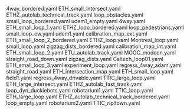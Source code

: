 4way_bordered.yaml         ETH_small_intersect.yaml                    ETHZ_autolab_technical_track.yaml  loop_obstacles.yaml         small_loop_bordered.yaml  udem1_empty.yaml
4way.yaml                  ETH_small_loop_1.yaml                       ETHZ_loop_bordered.yaml            loop_pedestrians.yaml       small_loop_cw.yaml        udem1.yaml
calibration_map_ext.yaml   ETH_small_loop_2_bordered.yaml              ETHZ_loop.yaml                     Montreal_loop.yaml          small_loop.yaml           zigzag_dists_bordered.yaml
calibration_map_int.yaml   ETH_small_loop_2.yaml                       ETU_autolab_track.yaml             MOOC_modcon.yaml            straight_road_down.yaml   zigzag_dists.yaml
Caltech_loop01.yaml        ETH_small_loop_3.yaml                       experiment_loop.yaml               regress_4way_adam.yaml      straight_road.yaml
ETH_intersection_map.yaml  ETH_small_loop.yaml                         field1.yaml                        regress_4way_drivable.yaml  TTIC_large_loop.yaml
ETH_large_intersect.yaml   ETHZ_autolab_fast_track.yaml                loop_dyn_duckiebots.yaml           robotarium1.yaml            TTIC_loop.yaml
ETH_large_loop.yaml        ETHZ_autolab_technical_track_bordered.yaml  loop_empty.yaml                    robotarium2.yaml            TTIC_ripltown.yaml
